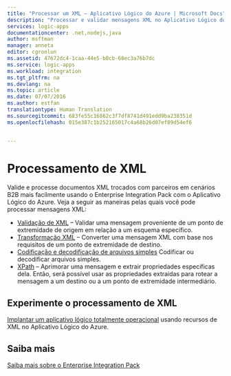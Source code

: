 ```yaml
---
title: "Processar um XML – Aplicativo Lógico do Azure | Microsoft Docs"
description: "Processar e validar mensagens XML no Aplicativo Lógico do Azure e em cenários B2B usando o Enterprise Integration Pack"
services: logic-apps
documentationcenter: .net,nodejs,java
author: msftman
manager: anneta
editor: cgronlun
ms.assetid: 47672dc4-1caa-44e5-b8cb-68ec3a76b7dc
ms.service: logic-apps
ms.workload: integration
ms.tgt_pltfrm: na
ms.devlang: na
ms.topic: article
ms.date: 07/07/2016
ms.author: estfan
translationtype: Human Translation
ms.sourcegitcommit: 683fe55c16862c3f7df8741d491edd9ba238351d
ms.openlocfilehash: 015e387c1b252165017c4a68b26d07ef89d54ef6


---
```

# <a name="xml-processing"></a>Processamento de XML
Valide e processe documentos XML trocados com parceiros em cenários B2B mais facilmente usando o Enterprise Integration Pack com o Aplicativo Lógico do Azure. Veja a seguir as maneiras pelas quais você pode processar mensagens XML:

* [Validação de XML](logic-apps-enterprise-integration-xml-validation.md "Saiba mais sobre a validação de mensagens XML") – Validar uma mensagem proveniente de um ponto de extremidade de origem em relação a um esquema específico.
* [Transformação XML](../logic-apps/logic-apps-enterprise-integration-transform.md "Saiba mais sobre mapas e transformações de mensagens XML") – Converter uma mensagem XML com base nos requisitos de um ponto de extremidade de destino.
* [Codificação e decodificação de arquivos simples](logic-apps-enterprise-integration-flatfile.md "Saiba mais sobre a codificação/decodificação de arquivos simples") Codificar ou decodificar arquivos simples. 
* [XPath](https://msdn.microsoft.com/library/mt643789.aspx) – Aprimorar uma mensagem e extrair propriedades específicas dela. Então, será possível usar as propriedades extraídas para rotear a mensagem a um destino ou a um ponto de extremidade intermediário.

## <a name="try-out-xml-processing"></a>Experimente o processamento de XML
[Implantar um aplicativo lógico totalmente operacional](https://github.com/Azure/azure-quickstart-templates/tree/master/201-logic-app-veter-pipeline) usando recursos de XML no Aplicativo Lógico do Azure.

## <a name="learn-more"></a>Saiba mais
[Saiba mais sobre o Enterprise Integration Pack](../logic-apps/logic-apps-enterprise-integration-overview.md "Saiba mais sobre o Enterprise Integration Pack")



<!--HONumber=Feb17_HO1-->


